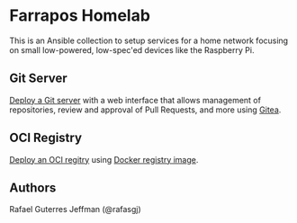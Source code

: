 # Farrapos Homelab

This is an Ansible collection to setup services for a home network focusing on small low-powered, low-spec'ed devices like the Raspberry Pi.

## Git Server

[Deploy a Git server](homelab/roles/gitea/README.md) with a web interface that allows management of repositories, review and approval of Pull Requests, and more using [Gitea](https://about.gitea.com).

## OCI Registry

[Deploy an OCI regitry](homelab/roles/registry/README.md) using [Docker registry image](https://hub.docker.com/_/registry).

## Authors

Rafael Guterres Jeffman (@rafasgj)
